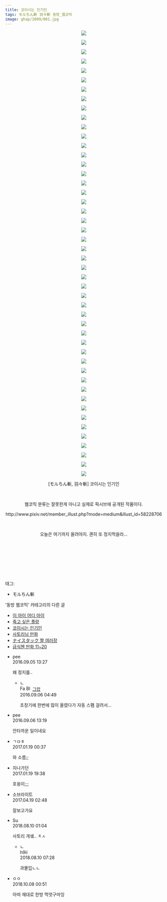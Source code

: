 ```yaml
---
title: 코이시는 인기인
tags: モルちん斬 羽々斬 동방_웹코믹
image: ghap/2009/001.jpg
---
```

<div class="article">
<p style="text-align: center; clear: none; float: none;"><img src="{{ site.nasurl }}/ghap/2009/001.jpg"/></p>
<p style="text-align: center; clear: none; float: none;"><img src="{{ site.nasurl }}/ghap/2009/002.jpg"/></p>
<p style="text-align: center; clear: none; float: none;"><img src="{{ site.nasurl }}/ghap/2009/003.jpg"/></p>
<p style="text-align: center; clear: none; float: none;"><img src="{{ site.nasurl }}/ghap/2009/004.jpg"/></p>
<p style="text-align: center; clear: none; float: none;"><img src="{{ site.nasurl }}/ghap/2009/005.jpg"/></p>
<p style="text-align: center; clear: none; float: none;"><img src="{{ site.nasurl }}/ghap/2009/006.jpg"/></p>
<p style="text-align: center; clear: none; float: none;"><img src="{{ site.nasurl }}/ghap/2009/007.jpg"/></p>
<p style="text-align: center; clear: none; float: none;"><img src="{{ site.nasurl }}/ghap/2009/008.jpg"/></p>
<p style="text-align: center; clear: none; float: none;"><img src="{{ site.nasurl }}/ghap/2009/009.jpg"/></p>
<p style="text-align: center; clear: none; float: none;"><img src="{{ site.nasurl }}/ghap/2009/010.jpg"/></p>
<p style="text-align: center; clear: none; float: none;"><img src="{{ site.nasurl }}/ghap/2009/011.jpg"/></p>
<p style="text-align: center; clear: none; float: none;"><img src="{{ site.nasurl }}/ghap/2009/012.jpg"/></p>
<p style="text-align: center; clear: none; float: none;"><img src="{{ site.nasurl }}/ghap/2009/013.jpg"/></p>
<p style="text-align: center; clear: none; float: none;"><img src="{{ site.nasurl }}/ghap/2009/014.jpg"/></p>
<p style="text-align: center; clear: none; float: none;"><img src="{{ site.nasurl }}/ghap/2009/015.jpg"/></p>
<p style="text-align: center; clear: none; float: none;"><img src="{{ site.nasurl }}/ghap/2009/016.jpg"/></p>
<p style="text-align: center; clear: none; float: none;"><img src="{{ site.nasurl }}/ghap/2009/017.jpg"/></p>
<p style="text-align: center; clear: none; float: none;"><img src="{{ site.nasurl }}/ghap/2009/018.jpg"/></p>
<p style="text-align: center; clear: none; float: none;"><img src="{{ site.nasurl }}/ghap/2009/019.jpg"/></p>
<p style="text-align: center; clear: none; float: none;"><img src="{{ site.nasurl }}/ghap/2009/020.jpg"/></p>
<p style="text-align: center; clear: none; float: none;"><img src="{{ site.nasurl }}/ghap/2009/021.jpg"/></p>
<p style="text-align: center; clear: none; float: none;"><img src="{{ site.nasurl }}/ghap/2009/022.jpg"/></p>
<p style="text-align: center; clear: none; float: none;"><img src="{{ site.nasurl }}/ghap/2009/023.jpg"/></p>
<p style="text-align: center; clear: none; float: none;"><img src="{{ site.nasurl }}/ghap/2009/024.jpg"/></p>
<p style="text-align: center; clear: none; float: none;"><img src="{{ site.nasurl }}/ghap/2009/025.jpg"/></p>
<p style="text-align: center; clear: none; float: none;"><img src="{{ site.nasurl }}/ghap/2009/026.jpg"/></p>
<p style="text-align: center; clear: none; float: none;"><img src="{{ site.nasurl }}/ghap/2009/027.jpg"/></p>
<p style="text-align: center; clear: none; float: none;"><img src="{{ site.nasurl }}/ghap/2009/028.jpg"/></p>
<p style="text-align: center; clear: none; float: none;"><img src="{{ site.nasurl }}/ghap/2009/029.jpg"/></p>
<p style="text-align: center; clear: none; float: none;"><img src="{{ site.nasurl }}/ghap/2009/030.jpg"/></p>
<p style="text-align: center; clear: none; float: none;"><img src="{{ site.nasurl }}/ghap/2009/031.jpg"/></p>
<p style="text-align: center; clear: none; float: none;"><img src="{{ site.nasurl }}/ghap/2009/032.jpg"/></p>
<p style="text-align: center; clear: none; float: none;"><img src="{{ site.nasurl }}/ghap/2009/033.jpg"/></p>
<p style="text-align: center; clear: none; float: none;"><img src="{{ site.nasurl }}/ghap/2009/034.jpg"/></p>
<p style="text-align: center; clear: none; float: none;"><img src="{{ site.nasurl }}/ghap/2009/035.jpg"/></p>
<p style="text-align: center; clear: none; float: none;"><img src="{{ site.nasurl }}/ghap/2009/036.jpg"/></p>
<p style="text-align: center; clear: none; float: none;"><img src="{{ site.nasurl }}/ghap/2009/037.jpg"/></p>
<p style="text-align: center; clear: none; float: none;"><img src="{{ site.nasurl }}/ghap/2009/038.jpg"/></p>
<p style="text-align: center; clear: none; float: none;"><img src="{{ site.nasurl }}/ghap/2009/039.jpg"/></p>
<p style="text-align: center; clear: none; float: none;"><img src="{{ site.nasurl }}/ghap/2009/040.jpg"/></p>
<p style="text-align: center; clear: none; float: none;"><img src="{{ site.nasurl }}/ghap/2009/041.jpg"/></p>
<p style="text-align: center; clear: none; float: none;"><img src="{{ site.nasurl }}/ghap/2009/042.jpg"/></p>
<p style="text-align: center; clear: none; float: none;"><img src="{{ site.nasurl }}/ghap/2009/043.jpg"/></p>
<p style="text-align: center; clear: none; float: none;"><img src="{{ site.nasurl }}/ghap/2009/044.jpg"/></p>
<p style="text-align: center; clear: none; float: none;"><img src="{{ site.nasurl }}/ghap/2009/045.jpg"/></p>
<p style="text-align: center; clear: none; float: none;"><img src="{{ site.nasurl }}/ghap/2009/046.jpg"/></p>
<p style="text-align: center; clear: none; float: none;"><img src="{{ site.nasurl }}/ghap/2009/047.jpg"/></p>
<p style="text-align: center; clear: none; float: none;"><img src="{{ site.nasurl }}/ghap/2009/048.jpg"/></p>
<p style="text-align: center; clear: none; float: none;">[モルちん斬, 羽々斬] 코이시는 인기인</p>
<p style="text-align: center; clear: none; float: none;"><br/></p>
<p style="text-align: center; clear: none; float: none;">웹코믹 분류는 잘못한게 아니고 실제로 픽시브에 공개된 작품이다.</p>
<p style="text-align: center; clear: none; float: none;">http://www.pixiv.net/member_illust.php?mode=medium&amp;illust_id=58228706</p>
<p style="text-align: center; clear: none; float: none;"><br/></p>
<p style="text-align: center; clear: none; float: none;">오늘은 여기까지 올려야지. 괜히 또 정지먹을라...</p>
<p style="text-align: center; clear: none; float: none;"><br/></p>
<p style="text-align: center; clear: none; float: none;"><br/></p>
<p style="text-align: center; clear: none; float: none;"><br/></p>
<p><br/></p>
</div><div class="tagTrail">
<p>태그: </p>
<ul>
<li>モルちん斬</li>
</ul>
</div><div class="another">
<p>'동방 웹코믹' 카테고리의 다른 글</p>
<ul>
<li><a href="/2016-09-07-ghap_2035">이 아이 어디 아이</a></li>
<li><a href="/2016-09-06-ghap_2024">죽고 싶은 플랑</a></li>
<li><a href="/2016-09-05-ghap_2009">코이시는 인기인</a></li>
<li><a href="/2016-09-05-ghap_2007">사토리님 만화</a></li>
<li><a href="/2016-09-05-ghap_2006">ナイスタック 짤 여러장</a></li>
<li><a href="/2016-09-05-ghap_2005">급식첸 만화 11~20</a></li>
</ul>
</div><div class="cb_module cb_fluid">
<div class="cb_wrt cb_profile">
<div class="comment">
<ul>
<li class="cb_thumb_off" id="comment14798854">
<div class="cb_comment_area">
<div class="cb_info_area">
<div class="cb_section">
<span class="cb_nick_name">pee</span>
</div>
<div class="cb_section">
<span class="cb_date">2016.09.05 13:27 </span>
</div>
</div>
<div class="cb_dsc_comment">
<p class="cb_dsc">
											왜 정지를..
										</p>
</div>
<ul>
<li class="cb_thumb_off" id="comment14799357">
<span class="cb_bu_subnode">ㄴ</span>
<div class="cb_comment_area">
<div class="cb_info_area">
<div class="cb_section">
<span class="cb_nick_name"><img alt="Favicon of https://ghaptouhou.tistory.com" height="16" onerror="this.onerror=null;this.parentNode.removeChild(this)" src="https://ghaptouhou.tistory.com/favicon.ico" width="16"/> <img alt="BlogIcon" height="16" onerror="this.parentNode.removeChild(this)" src="https://ghaptouhou.tistory.com/index.gif" width="16"/> <a href="https://ghaptouhou.tistory.com" onclick="return openLinkInNewWindow(this)"> 그압</a><span class="tistoryProfileLayerTrigger" onclick='TistoryProfile.show(event, this, {"title":"\uc800\uae30 \uc774\uac70 \ub098\uc911\uc5d0 \uc218\uc815 \uac00\ub2a5\ud558\ub098\uc694","url":"https:\/\/ghap.tistory.com","nickname":"\uadf8\uc555","items":[]}); return false;'></span></span>
</div>
<div class="cb_section">
<span class="cb_date">2016.09.06 04:49 </span>
</div>
</div>
<div class="cb_dsc_comment">
<p class="cb_dsc">
																초창기에 한번에 많이 올렸다가 자동 스팸 걸려서...
															</p>
</div>
</div>
</li>
</ul>
</div></li>
<li class="cb_thumb_off" id="comment14799793">
<div class="cb_comment_area">
<div class="cb_info_area">
<div class="cb_section">
<span class="cb_nick_name">pee</span>
</div>
<div class="cb_section">
<span class="cb_date">2016.09.06 13:19 </span>
</div>
</div>
<div class="cb_dsc_comment">
<p class="cb_dsc">
											안타까운 일이네요
										</p>
</div>
</div></li>
<li class="cb_thumb_off" id="comment14894959">
<div class="cb_comment_area">
<div class="cb_info_area">
<div class="cb_section">
<span class="cb_nick_name">ㄱㅁㅎ</span>
</div>
<div class="cb_section">
<span class="cb_date">2017.01.19 00:37 </span>
</div>
</div>
<div class="cb_dsc_comment">
<p class="cb_dsc">
											와 소름;;
										</p>
</div>
</div></li>
<li class="cb_thumb_off" id="comment14895567">
<div class="cb_comment_area">
<div class="cb_info_area">
<div class="cb_section">
<span class="cb_nick_name">지나가던</span>
</div>
<div class="cb_section">
<span class="cb_date">2017.01.19 19:38 </span>
</div>
</div>
<div class="cb_dsc_comment">
<p class="cb_dsc">
											호옹이;;;
										</p>
</div>
</div></li>
<li class="cb_thumb_off" id="comment14968802">
<div class="cb_comment_area">
<div class="cb_info_area">
<div class="cb_section">
<span class="cb_nick_name">소브라이트</span>
</div>
<div class="cb_section">
<span class="cb_date">2017.04.19 02:48 </span>
</div>
</div>
<div class="cb_dsc_comment">
<p class="cb_dsc">
											잘보고가요
										</p>
</div>
</div></li>
<li class="cb_thumb_off" id="comment15304693">
<div class="cb_comment_area">
<div class="cb_info_area">
<div class="cb_section">
<span class="cb_nick_name">Su</span>
</div>
<div class="cb_section">
<span class="cb_date">2018.08.10 01:04 </span>
</div>
</div>
<div class="cb_dsc_comment">
<p class="cb_dsc">
											사토리 개샠.. ㅈㅅ
										</p>
</div>
<ul>
<li class="cb_thumb_off" id="comment15304881">
<span class="cb_bu_subnode">ㄴ</span>
<div class="cb_comment_area">
<div class="cb_info_area">
<div class="cb_section">
<span class="cb_nick_name">h9ii</span>
</div>
<div class="cb_section">
<span class="cb_date">2018.08.10 07:28 </span>
</div>
</div>
<div class="cb_dsc_comment">
<p class="cb_dsc">
																과몰입ㄴㄴ
															</p>
</div>
</div>
</li>
</ul>
</div></li>
<li class="cb_thumb_off" id="comment15347912">
<div class="cb_comment_area">
<div class="cb_info_area">
<div class="cb_section">
<span class="cb_nick_name">ㅇㅇ</span>
</div>
<div class="cb_section">
<span class="cb_date">2018.10.08 00:51 </span>
</div>
</div>
<div class="cb_dsc_comment">
<p class="cb_dsc">
											아따 재대로 한방 먹엇구마잉
										</p>
</div>
</div></li>
</ul>
</div>
</div><!-- commentList close -->
</div>